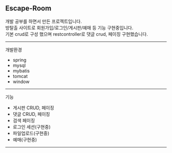 ## Escape-Room

개발 공부를 하면서 만든 프로젝트입니다.<br/>
방탈출 사이트로 회원가입/로그인/게시판/예매 등 기능 구현중입니다.<br/>
기본 crud로 구성 했으며 restcontroller로 댓글 crud, 페이징 구현했습니다.

<hr/>

개발환경

* spring
* mysql
* mybatis
* tomcat
* window

<hr/>

기능

* 게시판 CRUD, 페이징
* 댓글 CRUD, 페이징
* 검색 페이징
* 로그인 세션(구현중)
* 파일업로드(구현중)
* 예매(구현중)

<hr/>
